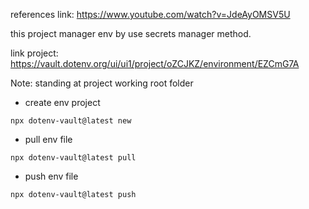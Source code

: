 references link: https://www.youtube.com/watch?v=JdeAyOMSV5U

this project manager env by use secrets manager method.

link project: https://vault.dotenv.org/ui/ui1/project/oZCJKZ/environment/EZCmG7A

Note: standing at project working root folder

- create env project

```
npx dotenv-vault@latest new
```

- pull env file

```
npx dotenv-vault@latest pull
```

- push env file

```
npx dotenv-vault@latest push
```
